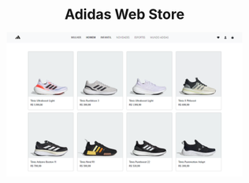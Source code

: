 <h1 align="center">Adidas Web Store</h1>

<p align="center">
  <img alt="store screen" src="./store-screenshot.png" width="95%">
</p>
